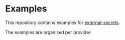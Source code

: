 # Examples

This repository contains examples for [external-secrets](https://github.com/external-secrets/external-secrets).

The examples are organised per provider.
